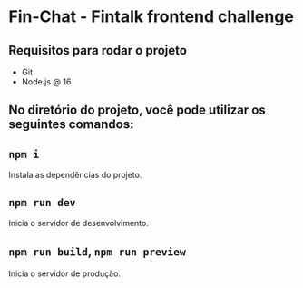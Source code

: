 # Fin-Chat - Fintalk frontend challenge

## Requisitos para rodar o projeto

 - Git
 - Node.js @ 16

## No diretório do projeto, você pode utilizar os seguintes comandos:

## `npm i`

Instala as dependências do projeto.

## `npm run dev`

Inicia o servidor de desenvolvimento.

## `npm run build`, `npm run preview`

Inicia o servidor de produção.
